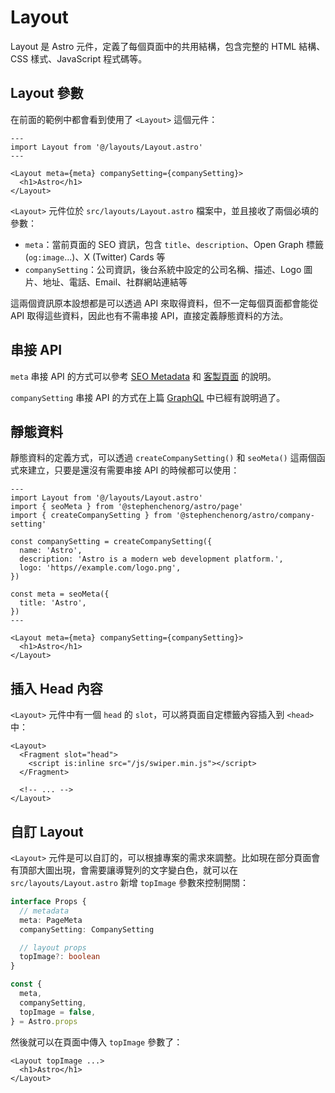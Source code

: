 # Layout

Layout 是 Astro 元件，定義了每個頁面中的共用結構，包含完整的 HTML 結構、CSS 樣式、JavaScript 程式碼等。

## Layout 參數

在前面的範例中都會看到使用了 `<Layout>` 這個元件：

```astro
---
import Layout from '@/layouts/Layout.astro'
---

<Layout meta={meta} companySetting={companySetting}>
  <h1>Astro</h1>
</Layout>
```

`<Layout>` 元件位於 `src/layouts/Layout.astro` 檔案中，並且接收了兩個必填的參數：

* `meta`：當前頁面的 SEO 資訊，包含 `title`、`description`、Open Graph 標籤 (`og:image`...)、X (Twitter) Cards 等
* `companySetting`：公司資訊，後台系統中設定的公司名稱、描述、Logo 圖片、地址、電話、Email、社群網站連結等

這兩個資訊原本設想都是可以透過 API 來取得資料，但不一定每個頁面都會能從 API 取得這些資料，因此也有不需串接 API，直接定義靜態資料的方法。

## 串接 API

`meta` 串接 API 的方式可以參考 [SEO Metadata](seo.md) 和 [客製頁面](../advanced/custom-page.md) 的說明。

`companySetting` 串接 API 的方式在上篇 [GraphQL](graphql.md) 中已經有說明過了。

## 靜態資料

靜態資料的定義方式，可以透過 `createCompanySetting()` 和 `seoMeta()` 這兩個函式來建立，只要是還沒有需要串接 API 的時候都可以使用：

```astro
---
import Layout from '@/layouts/Layout.astro'
import { seoMeta } from '@stephenchenorg/astro/page'
import { createCompanySetting } from '@stephenchenorg/astro/company-setting'

const companySetting = createCompanySetting({
  name: 'Astro',
  description: 'Astro is a modern web development platform.',
  logo: 'https//example.com/logo.png',
})

const meta = seoMeta({
  title: 'Astro',
})
---

<Layout meta={meta} companySetting={companySetting}>
  <h1>Astro</h1>
</Layout>
```

## 插入 Head 內容

`<Layout>` 元件中有一個 `head` 的 `slot`，可以將頁面自定標籤內容插入到 `<head>` 中：

```astro
<Layout>
  <Fragment slot="head">
    <script is:inline src="/js/swiper.min.js"></script>
  </Fragment>

  <!-- ... -->
</Layout>
```

## 自訂 Layout

`<Layout>` 元件是可以自訂的，可以根據專案的需求來調整。比如現在部分頁面會有頂部大圖出現，會需要讓導覽列的文字變白色，就可以在 `src/layouts/Layout.astro` 新增 `topImage` 參數來控制開關：

```ts {7,13}
interface Props {
  // metadata
  meta: PageMeta
  companySetting: CompanySetting

  // layout props
  topImage?: boolean
}

const {
  meta,
  companySetting,
  topImage = false,
} = Astro.props
```

然後就可以在頁面中傳入 `topImage` 參數了：

```astro
<Layout topImage ...>
  <h1>Astro</h1>
</Layout>
```
